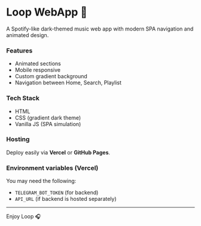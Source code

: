 # Loop WebApp 🎵

A Spotify-like dark-themed music web app with modern SPA navigation and animated design.

### Features

- Animated sections
- Mobile responsive
- Custom gradient background
- Navigation between Home, Search, Playlist

### Tech Stack

- HTML
- CSS (gradient dark theme)
- Vanilla JS (SPA simulation)

### Hosting

Deploy easily via **Vercel** or **GitHub Pages**.

### Environment variables (Vercel)

You may need the following:

- `TELEGRAM_BOT_TOKEN` (for backend)
- `API_URL` (if backend is hosted separately)

---
Enjoy Loop 🎧
